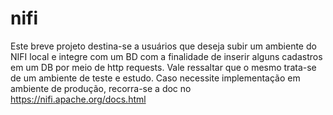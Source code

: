 # nifi

Este breve projeto destina-se a usuários que deseja subir um ambiente do NIFI local e integre com um BD com a finalidade de inserir alguns cadastros em um DB por meio de http requests. 
Vale ressaltar que o mesmo trata-se de um ambiente de teste e estudo. Caso necessite implementação em ambiente de produção, recorra-se a doc no https://nifi.apache.org/docs.html
